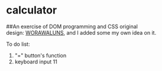 # calculator
##An exercise of DOM programming and CSS
original design: [WORAWALUNS](https://dribbble.com/shots/2320805--Freebie-Calculator-UI-Sketch), and I added some my own idea on it.

To do list:
1. "=" button's function
2. keyboard input
11
